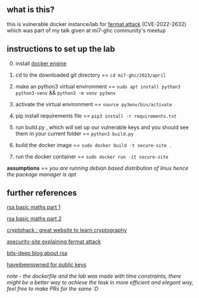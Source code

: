 ## what is this?
this is vulnerable docker instance/lab for [fermat attack](https://fermatattack.secvuln.info/) (CVE-2022-2632) which was part of my talk given at mi7-ghc community's meetup

## instructions to set up the lab

 0. install [docker engine](https://docs.docker.com/engine/install/)
 
 1. cd to the downloaded git directory == `cd mi7-ghc/2023/april`
 
 2. make an python3 virtual environment  == `sudo apt install python3 python3-venv` &&  `python3 -m venv py3env`

 3. activate the virtual environment == `source py3env/bin/activate`
 
 4. pip install requirements file == `pip3 install -r requirements.txt`
 
 5. run build.py , which will set up our vulnerable keys and you should see them in your current folder == `python3 build.py`
 
 6. build the docker image == `sudo docker build -t secure-site .`
 
 7. run the docker container == `sudo docker run -it secure-site`
 
**assumptions** ==  *you are running debian based distribution of linux hence the package manager is apt*

## further references 
[rsa basic maths part 1](https://www.youtube.com/watch?v=4zahvcJ9glg)

[rsa basic maths part 2](https://www.youtube.com/watch?v=oOcTVTpUsPQ)

[cryptohack : great website to learn cryptography](https://cryptohack.org/)

[asecurity-site explaining fermat attack](https://asecuritysite.com/rsa/rsa_01)

[bits-deep blog about rsa](https://bitsdeep.com/posts/attacking-rsa-for-fun-and-ctf-points-part-1/) 

[haveibeenpwned for public keys](https://badkeys.info/)

*note - the dockerfile and the lab was made with time constraints, there might be a better way to achieve the task in more efficient and elegant way, feel free to make PRs for the same :D*
